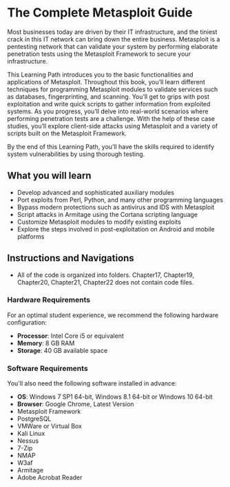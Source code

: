 # The Complete Metasploit Guide
Most businesses today are driven by their IT infrastructure, and the tiniest crack in this IT network can bring down the entire business. Metasploit is a pentesting network that can validate your system by performing elaborate penetration tests using the Metasploit
Framework to secure your infrastructure.

This Learning Path introduces you to the basic functionalities and applications of Metasploit. Throughout this book, you’ll learn different techniques for programming Metasploit modules to validate services such as databases, fingerprinting, and scanning.
You’ll get to grips with post exploitation and write quick scripts to gather information from exploited systems. As you progress, you’ll delve into real-world scenarios where performing penetration tests are a challenge. With the help of these case studies, you’ll
explore client-side attacks using Metasploit and a variety of scripts built on the Metasploit Framework.

By the end of this Learning Path, you’ll have the skills required to identify system vulnerabilities by using thorough testing.

## What you will learn
* Develop advanced and sophisticated auxiliary modules
* Port exploits from Perl, Python, and many other programming languages
* Bypass modern protections such as antivirus and IDS with Metasploit
* Script attacks in Armitage using the Cortana scripting language
* Customize Metasploit modules to modify existing exploits
* Explore the steps involved in post-exploitation on Android and mobile platforms

## Instructions and Navigations
* All of the code is organized into folders. Chapter17, Chapter19, Chapter20, Chapter21, Chapter22 does not contain code files.

### Hardware Requirements
For an optimal student experience, we recommend the following hardware configuration:
* **Processor**: Intel Core i5 or equivalent
* **Memory**: 8 GB RAM
* **Storage**: 40 GB available space

### Software Requirements
You'll also need the following software installed in advance:
* **OS**: Windows 7 SP1 64-bit, Windows 8.1 64-bit or Windows 10 64-bit
* **Browser**: Google Chrome, Latest Version
* Metasploit Framework
* PostgreSQL
* VMWare or Virtual Box
* Kali Linux
* Nessus
* 7-Zip
* NMAP
* W3af
* Armitage
* Adobe Acrobat Reader



